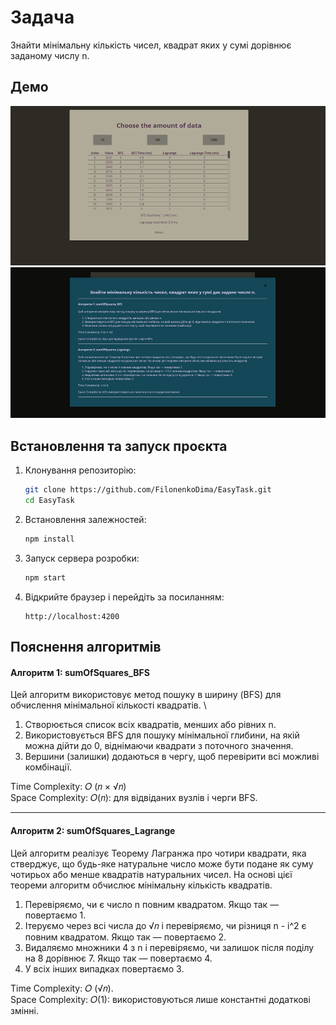 # Задача

Знайти мінімальну кількість чисел, квадрат яких у сумі дорівнює заданому числу n.

## Демо

![](demo%20img/image1.png)
![](demo%20img/image2.png)

## Встановлення та запуск проєкта

1. Клонування репозиторію:

   ```bash
   git clone https://github.com/FilonenkoDima/EasyTask.git
   cd EasyTask
   ```

2. Встановлення залежностей:

   ```bash
   npm install
   ```

3. Запуск сервера розробки:

   ```bash
   npm start
   ```

4. Відкрийте браузер і перейдіть за посиланням:
   ```
   http://localhost:4200
   ```

## Пояснення алгоритмів

#### Алгоритм 1: sumOfSquares_BFS

Цей алгоритм використовує метод пошуку в ширину (BFS) для обчислення мінімальної кількості квадратів. \

1. Створюється список всіх квадратів, менших або рівних n.
2. Використовується BFS для пошуку мінімальної глибини, на якій можна дійти
   до 0, віднімаючи квадрати з поточного значення.
3. Вершини (залишки) додаються в чергу, щоб перевірити всі можливі
   комбінації.

Time Complexity: 𝑂 (𝑛 × √𝑛) \
Space Complexity: 𝑂(𝑛): для відвіданих вузлів і черги BFS.

  <hr />

#### Алгоритм 2: sumOfSquares_Lagrange

Цей алгоритм реалізує Теорему Лагранжа про чотири квадрати, яка стверджує,
що будь-яке натуральне число може бути подане як суму чотирьох або менше
квадратів натуральних чисел. На основі цієї теореми алгоритм обчислює
мінімальну кількість квадратів.

1. Перевіряємо, чи є число n повним квадратом. Якщо так — повертаємо 1.
2. Ітеруємо через всі числа до √𝑛​ і перевіряємо, чи різниця n - i^2 є повним квадратом. Якщо так — повертаємо 2.
3. Видаляємо множники 4 з n і перевіряємо, чи залишок після поділу на 8 дорівнює 7. Якщо так — повертаємо 4.
4. У всіх інших випадках повертаємо 3.

Time Complexity: 𝑂 (√𝑛). \
Space Complexity: 𝑂(1): використовуються лише константні додаткові змінні.

